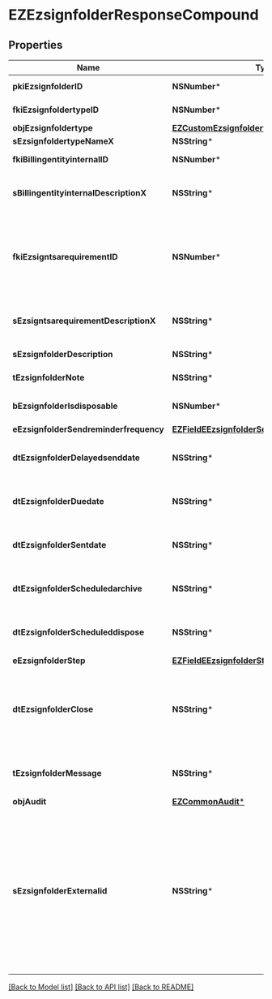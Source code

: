 # EZEzsignfolderResponseCompound

## Properties
Name | Type | Description | Notes
------------ | ------------- | ------------- | -------------
**pkiEzsignfolderID** | **NSNumber*** | The unique ID of the Ezsignfolder | 
**fkiEzsignfoldertypeID** | **NSNumber*** | The unique ID of the Ezsignfoldertype. | [optional] 
**objEzsignfoldertype** | [**EZCustomEzsignfoldertypeResponse***](EZCustomEzsignfoldertypeResponse.md) |  | [optional] 
**sEzsignfoldertypeNameX** | **NSString*** |  | [optional] 
**fkiBillingentityinternalID** | **NSNumber*** | The unique ID of the Billingentityinternal. | [optional] 
**sBillingentityinternalDescriptionX** | **NSString*** | The description of the Billingentityinternal in the language of the requester | [optional] 
**fkiEzsigntsarequirementID** | **NSNumber*** | The unique ID of the Ezsigntsarequirement.  Determine if a Time Stamping Authority should add a timestamp on each of the signature. Valid values:  |Value|Description| |-|-| |1|No. TSA Timestamping will requested. This will make all signatures a lot faster since no round-trip to the TSA server will be required. Timestamping will be made using eZsign server&#39;s time.| |2|Best effort. Timestamping from a Time Stamping Authority will be requested but is not mandatory. In the very improbable case it cannot be completed, the timestamping will be made using eZsign server&#39;s time. **Additional fee applies**| |3|Mandatory. Timestamping from a Time Stamping Authority will be requested and is mandatory. In the very improbable case it cannot be completed, the signature will fail and the user will be asked to retry. **Additional fee applies**| | [optional] 
**sEzsigntsarequirementDescriptionX** | **NSString*** | The description of the Ezsigntsarequirement in the language of the requester | [optional] 
**sEzsignfolderDescription** | **NSString*** | The description of the Ezsignfolder | 
**tEzsignfolderNote** | **NSString*** | Note about the Ezsignfolder | [optional] 
**bEzsignfolderIsdisposable** | **NSNumber*** | If the Ezsigndocument can be disposed | [optional] 
**eEzsignfolderSendreminderfrequency** | [**EZFieldEEzsignfolderSendreminderfrequency***](EZFieldEEzsignfolderSendreminderfrequency.md) |  | [optional] 
**dtEzsignfolderDelayedsenddate** | **NSString*** | The date and time at which the Ezsignfolder will be sent in the future. | [optional] 
**dtEzsignfolderDuedate** | **NSString*** | The maximum date and time at which the Ezsignfolder can be signed. | [optional] 
**dtEzsignfolderSentdate** | **NSString*** | The date and time at which the Ezsignfolder was sent the last time. | [optional] 
**dtEzsignfolderScheduledarchive** | **NSString*** | The scheduled date and time at which the Ezsignfolder should be archived. | [optional] 
**dtEzsignfolderScheduleddispose** | **NSString*** | The scheduled date at which the Ezsignfolder should be Disposed. | [optional] 
**eEzsignfolderStep** | [**EZFieldEEzsignfolderStep***](EZFieldEEzsignfolderStep.md) |  | [optional] 
**dtEzsignfolderClose** | **NSString*** | The date and time at which the Ezsignfolder was closed. Either by applying the last signature or by completing it prematurely. | [optional] 
**tEzsignfolderMessage** | **NSString*** | A custom text message that will be added to the email sent. | [optional] 
**objAudit** | [**EZCommonAudit***](EZCommonAudit.md) |  | [optional] 
**sEzsignfolderExternalid** | **NSString*** | This field can be used to store an External ID from the client&#39;s system.  Anything can be stored in this field, it will never be evaluated by the eZmax system and will be returned AS-IS.  To store multiple values, consider using a JSON formatted structure, a URL encoded string, a CSV or any other custom format.  | [optional] 

[[Back to Model list]](../README.md#documentation-for-models) [[Back to API list]](../README.md#documentation-for-api-endpoints) [[Back to README]](../README.md)



